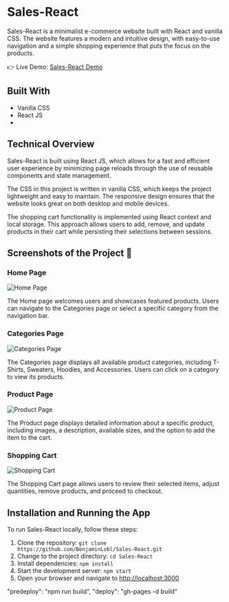 # Sales-React

Sales-React is a minimalist e-commerce website built with React and vanilla CSS. The website features a modern and intuitive design, with easy-to-use navigation and a simple shopping experience that puts the focus on the products.

👉 Live Demo: [Sales-React Demo](https://benjaminlobl.github.io/Sales-React/)

## Built With

- Vanilla CSS
- React JS
- 
## Technical Overview

Sales-React is built using React JS, which allows for a fast and efficient user experience by minimizing page reloads through the use of reusable components and state management.

The CSS in this project is written in vanilla CSS, which keeps the project lightweight and easy to maintain. The responsive design ensures that the website looks great on both desktop and mobile devices.

The shopping cart functionality is implemented using React context and local storage. This approach allows users to add, remove, and update products in their cart while persisting their selections between sessions.

## Screenshots of the Project 📸

### Home Page 

![Home Page](https://user-images.githubusercontent.com/126472407/235343567-a9a0756a-de17-4a1a-b53a-ecd18e32a79d.png)


The Home page welcomes users and showcases featured products. Users can navigate to the Categories page or select a specific category from the navigation bar.

### Categories Page 

![Categories Page](https://user-images.githubusercontent.com/126472407/235343589-070caf9d-92ad-493d-aec1-a6f3c5c843f4.png)

The Categories page displays all available product categories, including T-Shirts, Sweaters, Hoodies, and Accessories. Users can click on a category to view its products.

### Product Page

![Product Page](https://user-images.githubusercontent.com/126472407/235343605-291f732a-2376-4a11-8777-4d4c3304a114.png)

The Product page displays detailed information about a specific product, including images, a description, available sizes, and the option to add the item to the cart.

### Shopping Cart

![Shopping Cart](https://user-images.githubusercontent.com/126472407/235343624-07aae9ed-f2fe-4ede-a041-06b1b9caca2e.png)

The Shopping Cart page allows users to review their selected items, adjust quantities, remove products, and proceed to checkout.


## Installation and Running the App

To run Sales-React locally, follow these steps:

1. Clone the repository: `git clone https://github.com/BenjaminLobl/Sales-React.git`
2. Change to the project directory: `cd Sales-React`
3. Install dependencies: `npm install`
4. Start the development server: `npm start`
5. Open your browser and navigate to [http://localhost:3000](http://localhost:3000)

"predeploy": "npm run build",
"deploy": "gh-pages -d build"
